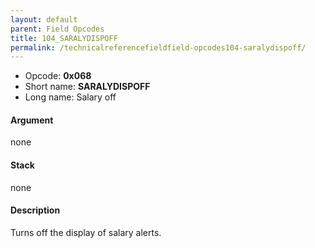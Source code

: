 ```yaml
---
layout: default
parent: Field Opcodes
title: 104_SARALYDISPOFF
permalink: /technicalreferencefieldfield-opcodes104-saralydispoff/
---
```


-   Opcode: **0x068**
-   Short name: **SARALYDISPOFF**
-   Long name: Salary off

#### Argument

none

#### Stack

none

#### Description

Turns off the display of salary alerts.
